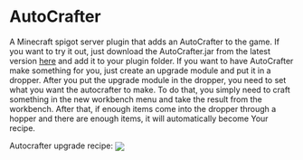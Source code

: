 # AutoCrafter
A Minecraft spigot server plugin that adds an AutoCrafter to the game.
If you want to try it out, just download the AutoCrafter.jar from the latest version [here](https://github.com/Maikeio/ElytraAutoEquipper/releases)
and add it to your plugin folder.
If you want to have AutoCrafter make something for you, just create an upgrade module and put it in a dropper.
After you put the upgrade module in the dropper, you need to set what you want the autocrafter to make.
To do that, you simply need to craft something in the new workbench menu and take the result from the workbench.
After that, if enough items come into the dropper through a hopper and there are enough items, it will automatically become
Your recipe.

Autocrafter upgrade recipe: 
<img align="center" src="https://cdn.discordapp.com/attachments/626827795875758083/798461893697339412/Bildschirmfoto_von_2021-01-12_08-59-53.png" />
